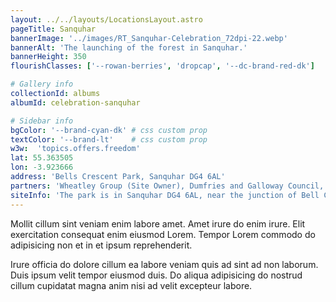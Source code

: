 ```yaml
---
layout: ../../layouts/LocationsLayout.astro
pageTitle: Sanquhar
bannerImage: '../images/RT_Sanquhar-Celebration_72dpi-22.webp'
bannerAlt: 'The launching of the forest in Sanquhar.'
bannerHeight: 350
flourishClasses: ['--rowan-berries', 'dropcap', '--dc-brand-red-dk']

# Gallery info
collectionId: albums
albumId: celebration-sanquhar

# Sidebar info
bgColor: '--brand-cyan-dk' # css custom prop
textColor: '--brand-lt'    # css custom prop
w3w:  'topics.offers.freedom'
lat: 55.363505
lon: -3.923666
address: 'Bells Crescent Park, Sanquhar DG4 6AL'
partners: 'Wheatley Group (Site Owner), Dumfries and Galloway Council, Sanquhar Enterprise'
siteInfo: 'The park is in Sanquhar DG4 6AL, near the junction of Bell Crescent and Deer Park Avenue.'
---
```


Mollit cillum sint veniam enim labore amet. Amet irure do enim irure. Elit exercitation consequat enim eiusmod Lorem. Tempor Lorem commodo do adipisicing non et in et ipsum reprehenderit.

Irure officia do dolore cillum ea labore veniam quis ad sint ad non laborum. Duis ipsum velit tempor eiusmod duis. Do aliqua adipisicing do nostrud cillum cupidatat magna anim nisi ad velit excepteur labore.

